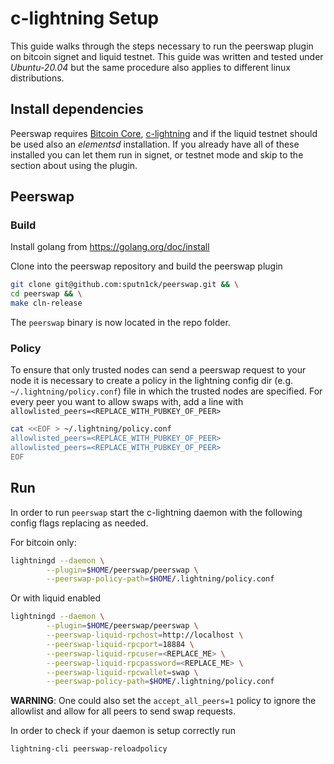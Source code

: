 # c-lightning Setup

This guide walks through the steps necessary to run the peerswap plugin on bitcoin signet and liquid testnet. This guide was written and tested under _Ubuntu-20.04_ but the same procedure also applies to different linux distributions.

## Install dependencies

Peerswap requires [Bitcoin Core](https://bitcoin.org/en/bitcoin-core/), [c-lightning](https://github.com/ElementsProject/lightning) and if the liquid testnet should be used also an _elementsd_ installation. If you already have all of these installed you can let them run in signet, or testnet mode and skip to the section about using the plugin.

## Peerswap

### Build

Install golang from https://golang.org/doc/install

Clone into the peerswap repository and build the peerswap plugin

```bash
git clone git@github.com:sputn1ck/peerswap.git && \
cd peerswap && \
make cln-release
```

The `peerswap` binary is now located in the repo folder.

### Policy

To ensure that only trusted nodes can send a peerswap request to your node it is necessary to create a policy in the lightning config dir (e.g. `~/.lightning/policy.conf`) file in which the trusted nodes are specified. For every peer you want to allow swaps with, add a line with `allowlisted_peers=<REPLACE_WITH_PUBKEY_OF_PEER>`

```bash
cat <<EOF > ~/.lightning/policy.conf
allowlisted_peers=<REPLACE_WITH_PUBKEY_OF_PEER>
allowlisted_peers=<REPLACE_WITH_PUBKEY_OF_PEER>
EOF
```

## Run

In order to run `peerswap` start the c-lightning daemon with the following config flags replacing as needed.

For bitcoin only:

```bash
lightningd --daemon \
        --plugin=$HOME/peerswap/peerswap \
        --peerswap-policy-path=$HOME/.lightning/policy.conf
```
Or with liquid enabled

```bash
lightningd --daemon \
        --plugin=$HOME/peerswap/peerswap \
        --peerswap-liquid-rpchost=http://localhost \
        --peerswap-liquid-rpcport=18884 \
        --peerswap-liquid-rpcuser=<REPLACE_ME> \
        --peerswap-liquid-rpcpassword=<REPLACE_ME> \
        --peerswap-liquid-rpcwallet=swap \
        --peerswap-policy-path=$HOME/.lightning/policy.conf
```

__WARNING__: One could also set the `accept_all_peers=1` policy to ignore the allowlist and allow for all peers to send swap requests.


In order to check if your daemon is setup correctly run
```bash
lightning-cli peerswap-reloadpolicy
```
